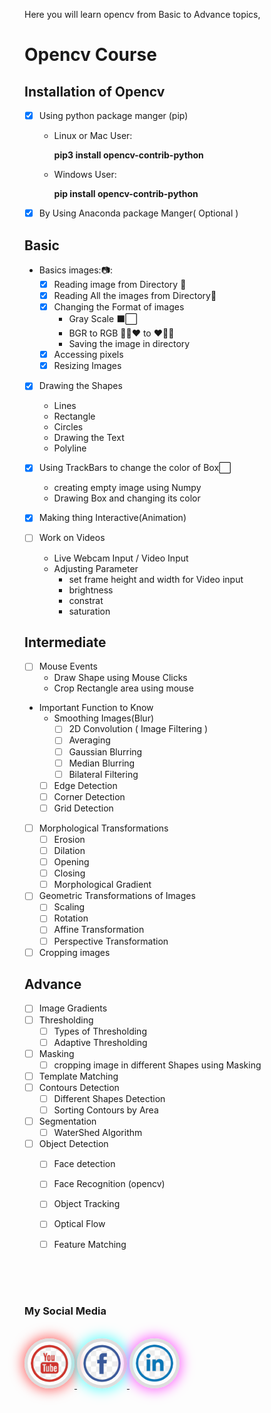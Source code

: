 Here you will learn opencv from Basic to Advance topics,

# Opencv Course 

## Installation of Opencv
- [x] Using python package manger (pip)
    - Linux or Mac User:  
    
        **pip3 install opencv-contrib-python**

    - Windows User: 

        **pip install opencv-contrib-python**

- [x] By Using Anaconda package Manger( Optional )
## Basic
- Basics images::camera::
    - [x] Reading image from Directory :file_folder:
    - [x] Reading All the images from Directory:file_folder:
    - [x] Changing the Format of images 
        - Gray Scale    :black_large_square::white_large_square:
        - BGR to RGB  :blue_heart::green_heart::heart:  to :heart::green_heart::blue_heart:
        - Saving the image in directory 
    - [x] Accessing pixels
    - [x] Resizing Images
- [X] Drawing the Shapes 
    - Lines 
    - Rectangle
    - Circles
    - Drawing the Text 
    - Polyline 
- [x] Using TrackBars to change the color of Box:white_large_square:
    - creating empty image using Numpy
    - Drawing Box and changing its color
- [x] Making thing Interactive(Animation)

- [ ] Work on Videos
    - Live Webcam Input / Video Input
	- Adjusting Parameter
		- set frame height and width for Video input
		- brightness 
		- constrat
		- saturation 

## Intermediate

- [ ] Mouse Events
    - Draw Shape using Mouse Clicks
    - Crop Rectangle area using mouse
- Important Function to Know
    - Smoothing Images(Blur)
        - [ ] 2D Convolution ( Image Filtering )
        - [ ] Averaging
        - [ ] Gaussian Blurring
        - [ ] Median Blurring
        - [ ] Bilateral Filtering
    - [ ] Edge Detection
    - [ ] Corner Detection
    - [ ] Grid Detection
- [ ] Morphological Transformations
    - [ ] Erosion
    - [ ] Dilation
    - [ ] Opening
    - [ ] Closing
    - [ ] Morphological Gradient
- [ ] Geometric Transformations of Images
    - [ ] Scaling
    - [ ] Rotation
    - [ ] Affine Transformation
    - [ ] Perspective Transformation
- [ ] Cropping images 

## Advance 
- [ ] Image Gradients
- [ ] Thresholding
    - [ ] Types of Thresholding 
    - [ ] Adaptive Thresholding
- [ ] Masking 
    - [ ] cropping image in different Shapes using Masking
- [ ] Template Matching 
- [ ] Contours Detection
    - [ ] Different Shapes Detection
    - [ ] Sorting Contours by Area
- [ ] Segmentation
    - [ ] WaterShed Algorithm
- [ ] Object Detection 
    - [ ] Face detection
    - [ ] Face Recognition (opencv)
    - [ ] Object Tracking 
    - [ ] Optical Flow 
    - [ ] Feature Matching


<br>

<br/>
<br>

### My Social Media 
<br/>
<a href="https://www.youtube.com/c/aiphile">
<img style="border: 5px solid #ddd; border-radius: 100px;
box-shadow: 0 0 20px 3px rgba(255, 0, 0, 0.6);
  padding:  5px 5px;" border="10" alt="Youtube" src="icons/Youtube2.png" width="60" height="60">
</a>
<a href="https://www.facebook.com/AIPhile17">
<img style="border: 5px solid #ddd; border-radius: 100px;
box-shadow: 0 0 20px 3px rgba(0, 255, 255, 0.6);
  padding:  5px 5px;" border="10" alt="AiPhile" src="icons/facebook.png"  width="60" height="60">
</a>
</a>
<a href="linkedin.com/in/https://www.linkedin.com/in/asadullah-dal17/">
<img style="border: 5px solid #ddd; border-radius: 100px;
box-shadow: 0 0 20px 3px rgba(255, 0, 255, 0.6);
  padding:  5px 5px;" border="10" alt="Linkedin" src="icons/LinkedIn.png" width="60" height="60">
</a>


